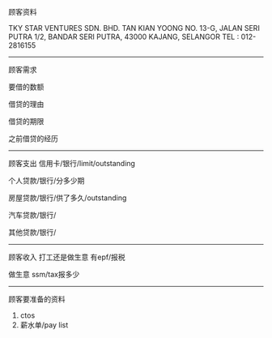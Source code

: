 顾客资料

TKY STAR VENTURES SDN. BHD. 
TAN KIAN YOONG NO. 13-G, JALAN SERI PUTRA 1/2, BANDAR SERI PUTRA, 43000 KAJANG, SELANGOR TEL : 012-2816155

-----------------
顾客需求


要借的数额

借贷的理由

借贷的期限

之前借贷的经历


--------------
顾客支出
信用卡/银行/limit/outstanding


个人贷款/银行/分多少期

房屋贷款/银行/供了多久/outstanding

汽车贷款/银行/


其他贷款/银行/

-----------
顾客收入
打工还是做生意
有epf/报税

做生意 ssm/tax报多少

-------
顾客要准备的资料
1. ctos
2. 薪水单/pay list





